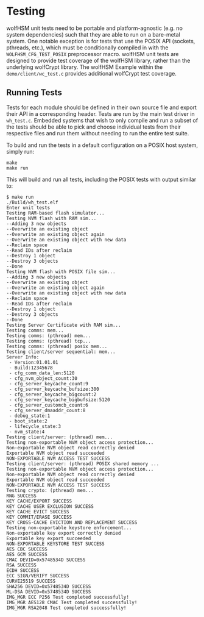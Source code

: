 # Testing

wolfHSM unit tests need to be portable and platform-agnostic (e.g. no system dependencies) such that they are able to run on a bare-metal system.
One notable exception is for tests that use the POSIX API (sockets, pthreads, etc.), which must be conditionally compiled in with the `WOLFHSM_CFG_TEST_POSIX` preprocessor macro.
wolfHSM unit tests are designed to provide test coverage of the wolfHSM library, rather than the underlying wolfCrypt library.  The wolfHSM Example within the `demo/client/wc_test.c` provides additional wolfCrypt test coverage.

##  Running Tests
Tests for each module should be defined in their own source file and export their API in a corresponding header. Tests are run by the main test driver in `wh_test.c`.
Embedded systems that wish to only compile and run a subset of the tests should be able to pick and choose individual tests from their respective files and run them
without needing to run the entire test suite.

To build and run the tests in a default configuration on a POSIX host system, simply run:

```
make
make run
```

This will build and run all tests, including the POSIX tests with output similar to:
```
$ make run
./Build/wh_test.elf
Enter unit tests
Testing RAM-based flash simulator...
Testing NVM flash with RAM sim...
--Adding 3 new objects
--Overwrite an existing object
--Overwrite an existing object again 
--Overwrite an existing object with new data
--Reclaim space
--Read IDs after reclaim
--Destroy 1 object
--Destroy 3 objects
--Done
Testing NVM flash with POSIX file sim...
--Adding 3 new objects
--Overwrite an existing object
--Overwrite an existing object again 
--Overwrite an existing object with new data
--Reclaim space
--Read IDs after reclaim
--Destroy 1 object
--Destroy 3 objects
--Done
Testing Server Certificate with RAM sim...
Testing comms: mem...
Testing comms: (pthread) mem...
Testing comms: (pthread) tcp...
Testing comms: (pthread) posix mem...
Testing client/server sequential: mem...
Server Info: 
 - Version:01.01.01
 - Build:12345678
 - cfg_comm_data_len:5120
 - cfg_nvm_object_count:30
 - cfg_server_keycache_count:9
 - cfg_server_keycache_bufsize:300
 - cfg_server_keycache_bigcount:2
 - cfg_server_keycache_bigbufsize:5120
 - cfg_server_customcb_count:6
 - cfg_server_dmaaddr_count:8
 - debug_state:1
 - boot_state:2
 - lifecycle_state:3
 - nvm_state:4
Testing client/server: (pthread) mem...
Testing non-exportable NVM object access protection...
Non-exportable NVM object read correctly denied
Exportable NVM object read succeeded
NON-EXPORTABLE NVM ACCESS TEST SUCCESS
Testing client/server: (pthread) POSIX shared memory ...
Testing non-exportable NVM object access protection...
Non-exportable NVM object read correctly denied
Exportable NVM object read succeeded
NON-EXPORTABLE NVM ACCESS TEST SUCCESS
Testing crypto: (pthread) mem...
RNG SUCCESS
KEY CACHE/EXPORT SUCCESS
KEY CACHE USER EXCLUSION SUCCESS
KEY CACHE EVICT SUCCESS
KEY COMMIT/ERASE SUCCESS
KEY CROSS-CACHE EVICTION AND REPLACEMENT SUCCESS
Testing non-exportable keystore enforcement...
Non-exportable key export correctly denied
Exportable key export succeeded
NON-EXPORTABLE KEYSTORE TEST SUCCESS
AES CBC SUCCESS
AES GCM SUCCESS
CMAC DEVID=0x5748534D SUCCESS
RSA SUCCESS
ECDH SUCCESS
ECC SIGN/VERIFY SUCCESS
CURVE25519 SUCCESS
SHA256 DEVID=0x5748534D SUCCESS
ML-DSA DEVID=0x5748534D SUCCESS
IMG_MGR ECC P256 Test completed successfully!
IMG_MGR AES128 CMAC Test completed successfully!
IMG_MGR RSA2048 Test completed successfully!
```
